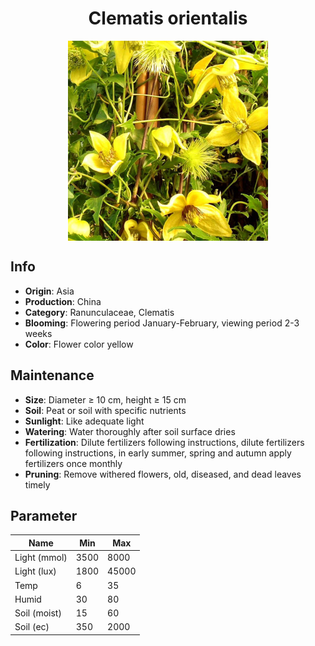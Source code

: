 <h1 align='center'>Clematis orientalis</h1>
<p align="center">
    <img 
        align='center'
        width='320'
        src="../images/clematis orientalis.png" 
        alt='Clematis orientalis' />
</p>

## Info

 - **Origin**: Asia
 - **Production**: China
 - **Category**: Ranunculaceae, Clematis
 - **Blooming**: Flowering period January-February, viewing period 2-3 weeks
 - **Color**: Flower color yellow

## Maintenance

 - **Size**: Diameter ≥ 10 cm, height ≥ 15 cm
 - **Soil**: Peat or soil with specific nutrients
 - **Sunlight**: Like adequate light
 - **Watering**: Water thoroughly after soil surface dries
 - **Fertilization**: Dilute fertilizers following instructions, dilute fertilizers following instructions,  in early summer, spring and autumn apply fertilizers once monthly
 - **Pruning**: Remove withered flowers, old, diseased, and dead leaves timely

## Parameter

| Name         | Min  | Max   |
|--------------|------|-------|
| Light (mmol) | 3500 | 8000  |
| Light (lux)  | 1800 | 45000 |
| Temp         | 6    | 35    |
| Humid        | 30   | 80    |
| Soil (moist) | 15   | 60    |
| Soil (ec)    | 350  | 2000  |